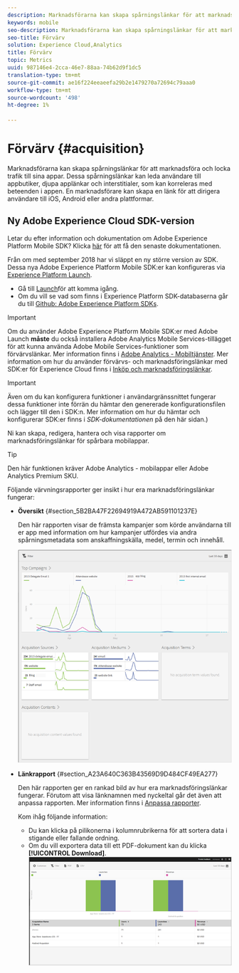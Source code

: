 ```yaml
---
description: Marknadsförarna kan skapa spårningslänkar för att marknadsföra och locka trafik till sina appar. Dessa spårningslänkar kan leda användare till appbutiker, djupa applänkar och interstitialer, som kan korreleras med beteenden i appen. En marknadsförare kan skapa en länk för att dirigera användare till iOS, Android eller andra plattformar.
keywords: mobile
seo-description: Marknadsförarna kan skapa spårningslänkar för att marknadsföra och locka trafik till sina appar. Dessa spårningslänkar kan leda användare till appbutiker, djupa applänkar och interstitialer, som kan korreleras med beteenden i appen. En marknadsförare kan skapa en länk för att dirigera användare till iOS, Android eller andra plattformar.
seo-title: Förvärv
solution: Experience Cloud,Analytics
title: Förvärv
topic: Metrics
uuid: 987146e4-2cca-46e7-88aa-74b62d9f1dc5
translation-type: tm+mt
source-git-commit: ae16f224eeaeefa29b2e1479270a72694c79aaa0
workflow-type: tm+mt
source-wordcount: '498'
ht-degree: 1%

---
```



# Förvärv {#acquisition}

Marknadsförarna kan skapa spårningslänkar för att marknadsföra och locka trafik till sina appar. Dessa spårningslänkar kan leda användare till appbutiker, djupa applänkar och interstitialer, som kan korreleras med beteenden i appen. En marknadsförare kan skapa en länk för att dirigera användare till iOS, Android eller andra plattformar.

## Ny Adobe Experience Cloud SDK-version

Letar du efter information och dokumentation om Adobe Experience Platform Mobile SDK? Klicka [här](https://aep-sdks.gitbook.io/docs/) för att få den senaste dokumentationen.

Från om med september 2018 har vi släppt en ny större version av SDK. Dessa nya Adobe Experience Platform Mobile SDK:er kan konfigureras via [Experience Platform Launch](https://www.adobe.com/experience-platform/launch.html).

* Gå till [Launch](https://launch.adobe.com/)för att komma igång.
* Om du vill se vad som finns i Experience Platform SDK-databaserna går du till [Github: Adobe Experience Platform SDKs](https://github.com/Adobe-Marketing-Cloud/acp-sdks).

>[!IMPORTANT]
>
> Om du använder Adobe Experience Platform Mobile SDK:er med Adobe Launch **måste** du också installera Adobe Analytics Mobile Services-tillägget för att kunna använda Adobe Mobile Services-funktioner som förvärvslänkar. Mer information finns i [Adobe Analytics - Mobiltjänster](https://aep-sdks.gitbook.io/docs/using-mobile-extensions/adobe-analytics-mobile-services). Mer information om hur du använder förvärvs- och marknadsföringslänkar med SDK:er för Experience Cloud finns i [Inköp och marknadsföringslänkar](https://aep-sdks.gitbook.io/docs/using-mobile-extensions/adobe-analytics-mobile-services#acquisition-and-marketing-links).

>[!IMPORTANT]
>
>Även om du kan konfigurera funktioner i användargränssnittet fungerar dessa funktioner inte förrän du hämtar den genererade konfigurationsfilen och lägger till den i SDK:n. Mer information om hur du hämtar och konfigurerar SDK:er finns i *SDK-dokumentationen* på den här sidan.)

Ni kan skapa, redigera, hantera och visa rapporter om marknadsföringslänkar för spårbara mobilappar.

>[!TIP]
>
>Den här funktionen kräver Adobe Analytics - mobilappar eller Adobe Analytics Premium SKU.

Följande värvningsrapporter ger insikt i hur era marknadsföringslänkar fungerar:

* **Översikt** {#section_5B2BA47F22694919A472AB591101237E}

   Den här rapporten visar de främsta kampanjer som körde användarna till er app med information om hur kampanjer utfördes via andra spårningsmetadata som anskaffningskälla, medel, termin och innehåll.

   ![](assets/acquisition_overview.png)

* **Länkrapport** {#section_A23A640C363B43569D9D484CF49EA277}

   Den här rapporten ger en rankad bild av hur era marknadsföringslänkar fungerar. Förutom att visa länknamnen med nyckeltal går det även att anpassa rapporten. Mer information finns i [Anpassa rapporter](/help/using/usage/reports-customize/t-reports-customize.md).

   Kom ihåg följande information:

   * Du kan klicka på pilikonerna i kolumnrubrikerna för att sortera data i stigande eller fallande ordning.
   * Om du vill exportera data till ett PDF-dokument kan du klicka **[!UICONTROL Download]**.
   ![](assets/acquisition_name.png)

